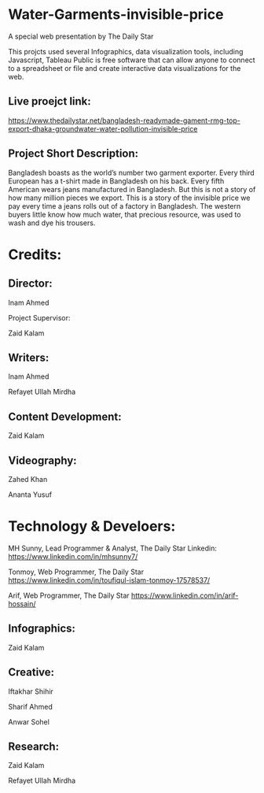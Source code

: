 # Water-Garments-invisible-price
A special web presentation by The Daily Star

This projcts used several Infographics, data visualization tools, including Javascript, Tableau Public is free software that can allow anyone to connect to a spreadsheet or file and create interactive data visualizations for the web.


Live proejct link:
---------
https://www.thedailystar.net/bangladesh-readymade-gament-rmg-top-export-dhaka-groundwater-water-pollution-invisible-price
 
 
Project Short Description:
--------------------
Bangladesh boasts as the world’s number two garment exporter. Every third European has a t-shirt made in Bangladesh on his back. Every fifth American wears jeans manufactured in Bangladesh.
But this is not a story of how many million pieces we export. This is a story of the invisible price we pay every time a jeans rolls out of a factory in Bangladesh. The western buyers little know how much water, that precious resource, was used to wash and dye his trousers.



Credits:
==========

Director:
--------

Inam Ahmed

Project Supervisor:

Zaid Kalam

Writers:
---------

Inam Ahmed

Refayet Ullah Mirdha

Content Development:
---------
Zaid Kalam

Videography:
---------

Zahed Khan

Ananta Yusuf

Technology & Develoers:
=================== 

MH Sunny, Lead Programmer & Analyst, The Daily Star Linkedin: https://www.linkedin.com/in/mhsunny7/ 

Tonmoy, Web Programmer, The Daily Star https://www.linkedin.com/in/toufiqul-islam-tonmoy-17578537/

Arif, Web Programmer, The Daily Star https://www.linkedin.com/in/arif-hossain/


Infographics:
---------

Zaid Kalam


Creative:
---------
Iftakhar Shihir

Sharif Ahmed

Anwar Sohel

Research:
---------

Zaid Kalam

Refayet Ullah Mirdha



